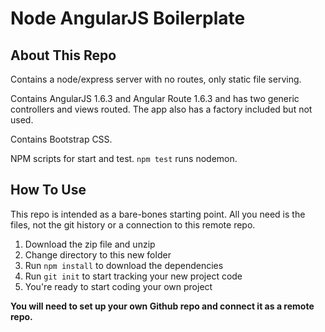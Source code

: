 # Node AngularJS Boilerplate

## About This Repo

Contains a node/express server with no routes, only static file serving.

Contains AngularJS 1.6.3 and Angular Route 1.6.3 and has two generic controllers and views routed. The app also has a factory included but not used.

Contains Bootstrap CSS.

NPM scripts for start and test. `npm test` runs nodemon.


## How To Use

This repo is intended as a bare-bones starting point. All you need is the files, not the git history or a connection to this remote repo.

1. Download the zip file and unzip
2. Change directory to this new folder
3. Run `npm install` to download the dependencies
4. Run `git init` to start tracking your new project code
5. You're ready to start coding your own project

**You will need to set up your own Github repo and connect it as a remote repo.**
